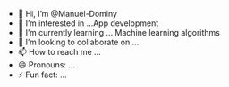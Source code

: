 - 👋 Hi, I’m @Manuel-Dominy
- 👀 I’m interested in ...App development
- 🌱 I’m currently learning ... Machine learning algorithms
- 💞️ I’m looking to collaborate on ...
- 📫 How to reach me ...
- 😄 Pronouns: ...
- ⚡ Fun fact: ...

<!---
Manuel-Dominy/Manuel-Dominy is a ✨ special ✨ repository because its `README.md` (this file) appears on your GitHub profile.
You can click the Preview link to take a look at your changes.
--->
